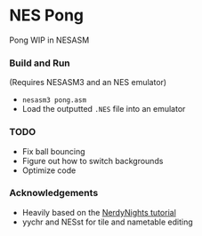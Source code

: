 # NES Pong

Pong WIP in NESASM

### Build and Run
(Requires NESASM3 and an NES emulator)

  - `nesasm3 pong.asm`
  - Load the outputted `.NES` file into an emulator

### TODO
  - Fix ball bouncing
  - Figure out how to switch backgrounds
  - Optimize code

### Acknowledgements
  - Heavily based on the [NerdyNights tutorial](http://nintendoage.com/pub/faq/NA/index.html?load=nerdy_nights_out.html#)
  - yychr and NESst for tile and nametable editing